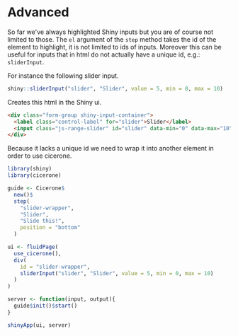 # Advanced

So far we've always highlighted Shiny inputs but you are of course not limited to those. The `el` argument of the `step` method takes the id of the element to highlight, it is not limited to ids of inputs. Moreover this can be useful for inputs that in html do not actually have a unique id, e.g.: `sliderInput`.

For instance the following slider input.

```r
shiny::sliderInput("slider", "Slider", value = 5, min = 0, max = 10)
```

Creates this html in the Shiny ui.

```html
<div class="form-group shiny-input-container">
  <label class="control-label" for="slider">Slider</label>
  <input class="js-range-slider" id="slider" data-min="0" data-max="10" data-from="5" data-step="1" data-grid="true" data-grid-num="10" data-grid-snap="false" data-prettify-separator="," data-prettify-enabled="true" data-keyboard="true" data-data-type="number"/>
</div>
```

Because it lacks a unique id we need to wrap it into another element in order to use cicerone.

```r
library(shiny)
library(cicerone)

guide <- Cicerone$
  new()$
  step(
    "slider-wrapper",
    "Slider",
    "Slide this!",
    position = "bottom"
  )

ui <- fluidPage(
  use_cicerone(),
  div(
    id = "slider-wrapper",
    sliderInput("slider", "Slider", value = 5, min = 0, max = 10)
  )
)

server <- function(input, output){
  guide$init()$start()
}

shinyApp(ui, server)
```
